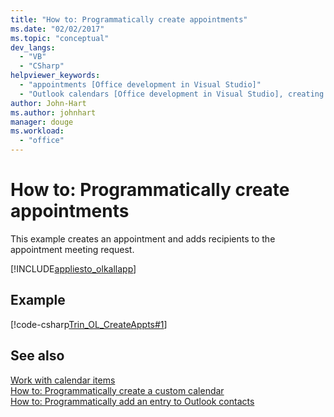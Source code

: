 ```yaml
---
title: "How to: Programmatically create appointments"
ms.date: "02/02/2017"
ms.topic: "conceptual"
dev_langs: 
  - "VB"
  - "CSharp"
helpviewer_keywords: 
  - "appointments [Office development in Visual Studio]"
  - "Outlook calendars [Office development in Visual Studio], creating appointments"
author: John-Hart
ms.author: johnhart
manager: douge
ms.workload: 
  - "office"
---
```

# How to: Programmatically create appointments
  This example creates an appointment and adds recipients to the appointment meeting request.  
  
 [!INCLUDE[appliesto_olkallapp](../vsto/includes/appliesto-olkallapp-md.md)]  
  
## Example  
 [!code-csharp[Trin_OL_CreateAppts#1](../vsto/codesnippet/CSharp/Trin_OL_CreateAppts/thisaddin.cs#1)]  
  
## See also  
 [Work with calendar items](../vsto/working-with-calendar-items.md)   
 [How to: Programmatically create a custom calendar](../vsto/how-to-programmatically-create-a-custom-calendar.md)   
 [How to: Programmatically add an entry to Outlook contacts](../vsto/how-to-programmatically-add-an-entry-to-outlook-contacts.md)  

